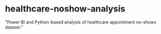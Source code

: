 # healthcare-noshow-analysis
 "Power BI and Python-based analysis of healthcare appointment no-shows dataset."
